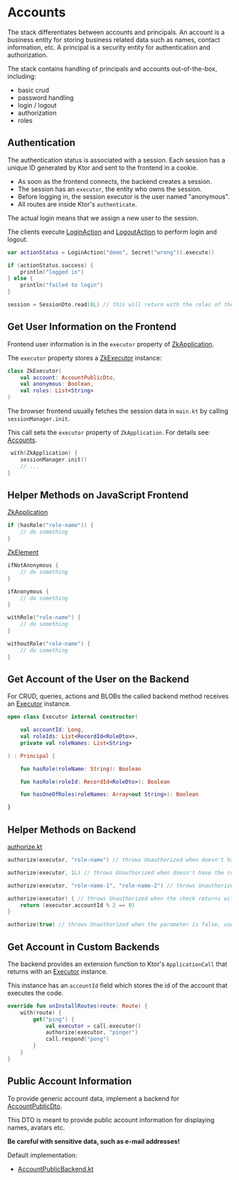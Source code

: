 # Accounts

The stack differentiates between accounts and principals. An account is a business entity for storing business related
data such as names, contact information, etc. A principal is a security entity for authentication and authorization.

The stack contains handling of principals and accounts out-of-the-box, including:

* basic crud
* password handling
* login / logout
* authorization
* roles

## Authentication

The authentication status is associated with a session. Each session has a unique ID generated by Ktor and sent to the
frontend in a cookie.

* As soon as the frontend connects, the backend creates a session.
* The session has an `executor`, the entity who owns the session.
* Before logging in, the session executor is the user named "anonymous".
* All routes are inside Ktor's `authenticate`.

The actual login means that we assign a new user to the session.

The clients execute [LoginAction](/src/commonMain/kotlin/zakadabar/stack/data/builtin/account/LoginAction.kt)
and
[LogoutAction](/src/commonMain/kotlin/zakadabar/stack/data/builtin/account/LogoutAction.kt) to perform login and logout.

```kotlin
var actionStatus = LoginAction("demo", Secret("wrong")).execute()

if (actionStatus.success) {
    println("logged in")
} else {
    println("failed to login")
}

session = SessionDto.read(0L) // this will return with the roles of the logged in user
```

## Get User Information on the Frontend

Frontend user information is in the `executor` property
of [ZkApplication](/src/jsMain/kotlin/zakadabar/stack/frontend/application/ZkApplication.kt).

The `executor` property stores a [ZkExecutor](/src/jsMain/kotlin/zakadabar/stack/frontend/application/ZkExecutor.kt)
instance:

```kotlin
class ZkExecutor(
    val account: AccountPublicDto,
    val anonymous: Boolean,
    val roles: List<String>
)
```

The browser frontend usually fetches the session data in `main.kt` by calling `sessionManager.init`.

This call sets the `executor` property of `ZkApplication`. For details see: [Accounts](Accounts.md).

```kotlin
 with(ZkApplication) {
    sessionManager.init()
    // ...
}
```

## Helper Methods on JavaScript Frontend

[ZkApplication](/src/jsMain/kotlin/zakadabar/stack/frontend/application/ZkApplication.kt)

```kotlin
if (hasRole("role-name")) {
    // do something
}
```

[ZkElement](/src/jsMain/kotlin/zakadabar/stack/frontend/builtin/ZkElement.kt)

```kotlin
ifNotAnonymous {
    // do something
}

ifAnonymous {
    // do something
}

withRole("role-name") {
    // do something
}

withoutRole("role-name") {
    // do something
}
```

## Get Account of the User on the Backend

For CRUD, queries, actions and BLOBs the called backend method receives
an [Executor](/src/jvmMain/kotlin/zakadabar/stack/util/Executor.kt)
instance.

```kotlin
open class Executor internal constructor(

    val accountId: Long,
    val roleIds: List<RecordId<RoleDto>>,
    private val roleNames: List<String>

) : Principal {

    fun hasRole(roleName: String): Boolean

    fun hasRole(roleId: RecordId<RoleDto>): Boolean

    fun hasOneOfRoles(roleNames: Array<out String>): Boolean

}
```

## Helper Methods on Backend

[authorize.kt](/src/jvmMain/kotlin/zakadabar/stack/backend/authorize.kt)

```kotlin
authorize(executor, "role-name") // throws Unauthorized when doesn't have the role

authorize(executor, 1L) // throws Unauthorized when doesn't have the role with the given role id

authorize(executor, "role-name-1", "role-name-2") // throws Unauthorized when doesn't have at lease one of the roles

authorize(executor) { // throws Unauthorized when the check returns with false
    return (executor.accountId % 2 == 0)
}

authorize(true) // throws Unauthorized when the parameter is false, use this to enable public access
```

## Get Account in Custom Backends

The backend provides an extension function to Ktor's `ApplicationCall` that returns with
an [Executor](/src/jvmMain/kotlin/zakadabar/stack/util/Executor.kt) instance.

This instance has an `accountId` field which stores the id of the account that executes the code.

```kotlin
override fun onInstallRoutes(route: Route) {
    with(route) {
        get("ping") {
            val executor = call.executor()
            authorize(executor, "pinger")
            call.respond("pong")
        }
    }
}
```

## Public Account Information

To provide generic account data, implement a backend
for [AccountPublicDto](/src/commonMain/kotlin/zakadabar/stack/data/builtin/account/AccountPublicDto.kt).

This DTO is meant to provide public account information for displaying names, avatars etc.

**Be careful with sensitive data, such as e-mail addresses!**

Default implementation:

* [AccountPublicBackend.kt](/src/jvmMain/kotlin/zakadabar/stack/backend/data/builtin/account/AccountPublicBackend.kt)